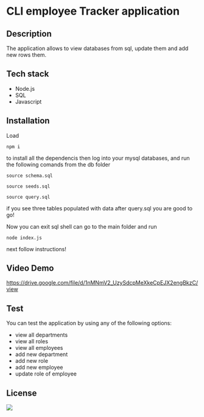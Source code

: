 # CLI employee Tracker application

## Description 

The application allows to view databases from sql, update them and add new rows them.

## Tech stack

 - Node.js
 - SQL 
 - Javascript

## Installation

Load <pre><code>npm i</code></pre> to install all the dependencis then log into your mysql databases, and run the following comands from the db folder 
<pre><code>source schema.sql </code></pre>
<pre><code>source seeds.sql </code></pre>
<pre><code>source query.sql </code></pre>
if you see three tables populated with data after query.sql you are good to go!

Now you can exit sql shell can go to the main folder and run
<pre><code>node index.js </code></pre> next follow instructions!

## Video Demo

https://drive.google.com/file/d/1nMNmV2_UzySdcpMeXkeCpEJX2engBkzC/view


## Test

You can test the application by using any of the following options:
- view all departments
- view all roles
- view all employees
- add new department
- add new role
- add new employee
- update role of employee

## License

<img src="https://img.shields.io/static/v1?label=License&message=MIT&color=GREEN"/>